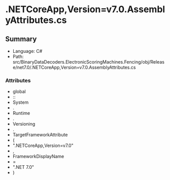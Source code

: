 ﻿# .NETCoreApp,Version=v7.0.AssemblyAttributes.cs

## Summary

* Language: C#
* Path: src/BinaryDataDecoders.ElectronicScoringMachines.Fencing/obj/Release/net7.0/.NETCoreApp,Version=v7.0.AssemblyAttributes.cs

### Attributes

 - global
 - ::
 - System
 - .
 - Runtime
 - .
 - Versioning
 - .
 - TargetFrameworkAttribute
 - (
 - ".NETCoreApp,Version=v7.0"
 - ,
 - FrameworkDisplayName
 - =
 - ".NET 7.0"
 - )

